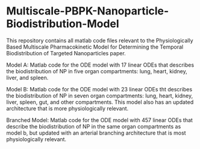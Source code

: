 # Multiscale-PBPK-Nanoparticle-Biodistribution-Model
This repository contains all matlab code files relevant to the Physiologically Based Multiscale Pharmacokinetic Model for Determining the Temporal Biodistribution of Targeted Nanoparticles paper.

Model A:
Matlab code for the ODE model with 17 linear ODEs that describes the biodistribution of NP in five organ compartments: lung, heart, kidney, liver, and spleen. 

Model B:
Matlab code for the ODE model with 23 linear ODEs tht describes the biodistribution of NP in seven organ compartments: lung, heart, kidney, liver, spleen, gut, and other compartments. This model also has an updated architecture that is more physiologically relevant.

Branched Model:
Matlab code for the ODE model with 457 linear ODEs that describe the biodistribution of NP in the same organ compartments as model b, but updated with an arterial branching architecture that is most physiologically relevant. 
